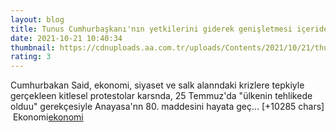 ```yaml
--- 
layout: blog
title: Tunus Cumhurbaşkanı'nın yetkilerini giderek genişletmesi içeride ve dışarıda muhaliflerini artırdı
date: 2021-10-21 10:40:34
thumbnail: https://cdnuploads.aa.com.tr/uploads/Contents/2021/10/21/thumbs_b_c_7c234b00bb5547bf11042e77fa20cc31.jpg?v=135247
rating: 3
---
```

Cumhurbakan Said, ekonomi, siyaset ve salk alanndaki krizlere tepkiyle gerçekleen kitlesel protestolar karsnda, 25 Temmuz'da "ülkenin tehlikede olduu" gerekçesiyle Anayasa'nn 80. maddesini hayata geç… [+10285 chars]</br>&nbsp;Ekonomi<a href="Ekonomi">ekonomi</a>